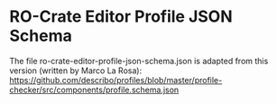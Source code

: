 # RO-Crate Editor Profile JSON Schema

The file ro-crate-editor-profile-json-schema.json is adapted from this version (written by Marco La Rosa): https://github.com/describo/profiles/blob/master/profile-checker/src/components/profile.schema.json
